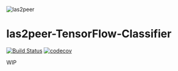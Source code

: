 ![las2peer](https://rwth-acis.github.io/las2peer/logo/vector/las2peer-logo.svg)

# las2peer-TensorFlow-Classifier

[![Build Status](https://travis-ci.org/rwth-acis/las2peer-TensorFlow-Classifier.svg?branch=master)](https://travis-ci.org/rwth-acis/las2peer-TensorFlow-Classifier) [![codecov](https://codecov.io/gh/rwth-acis/las2peer-TensorFlow-Classifier/branch/master/graph/badge.svg)](https://codecov.io/gh/rwth-acis/las2peer-TensorFlow-Classifier) 

WIP
